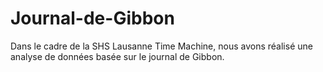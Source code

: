 # Journal-de-Gibbon
Dans le cadre de la SHS Lausanne Time Machine, nous avons réalisé une analyse de données basée sur le journal de Gibbon.
